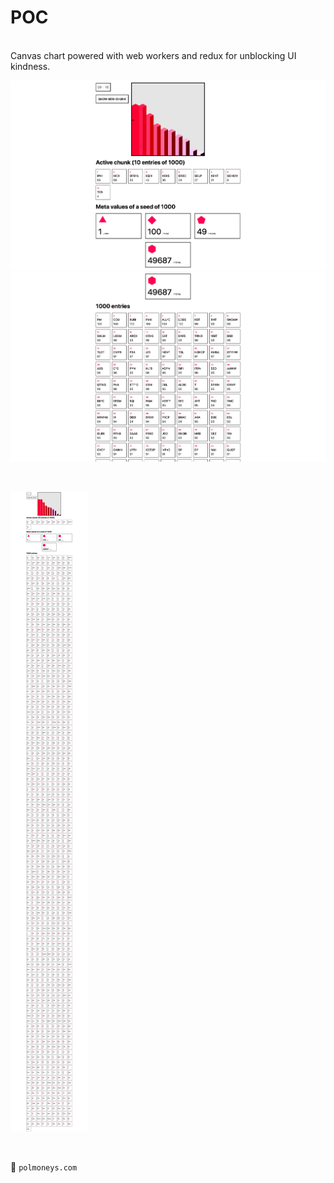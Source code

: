 # POC
<br/>
Canvas chart powered with web workers and redux for unblocking UI kindness. 
<br/>
  
![Screenshot](/screenshots/alpha.png?raw=true)
![Screenshot](/screenshots/beta.png?raw=true)

<br/>

![Screenshot](/screenshots/full.png?raw=true)

<br/>

 🔫 ```polmoneys.com``` 

